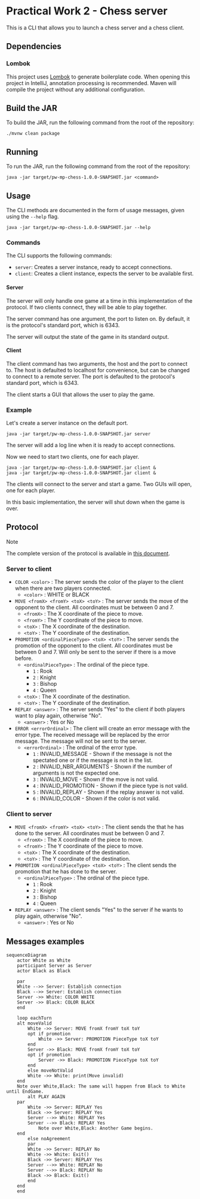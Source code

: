 # Practical Work 2 - Chess server

This is a CLI that allows you to launch a chess server and a chess client.

## Dependencies

### Lombok

This project uses [Lombok](https://projectlombok.org/) to generate boilerplate code. 
When opening this project in IntelliJ, annotation processing is recommended.
Maven will compile the project without any additional configuration.

## Build the JAR

To build the JAR, run the following command from the root of the repository:

```shell
./mvnw clean package
```

## Running

To run the JAR, run the following command from the root of the repository:

```shell
java -jar target/pw-mp-chess-1.0.0-SNAPSHOT.jar <command>
```

## Usage

The CLI methods are documented in the form of usage messages, given using the `--help` flag.

```shell
java -jar target/pw-mp-chess-1.0.0-SNAPSHOT.jar --help
```

### Commands

The CLI supports the following commands:

- `server`: Creates a server instance, ready to accept connections.
- `client`: Creates a client instance, expects the server to be available first.

#### Server

The server will only handle one game at a time in this implementation of the protocol.
If two clients connect, they will be able to play together.

The server command has one argument, the port to listen on. 
By default, it is the protocol's standard port, which is 6343.

The server will output the state of the game in its standard output.

#### Client

The client command has two arguments, the host and the port to connect to.
The host is defaulted to localhost for convenience, but can be changed to connect to a remote server.
The port is defaulted to the protocol's standard port, which is 6343.

The client starts a GUI that allows the user to play the game.

### Example

Let's create a server instance on the default port.

```shell
java -jar target/pw-mp-chess-1.0.0-SNAPSHOT.jar server
```

The server will add a log line when it is ready to accept connections.

Now we need to start two clients, one for each player.

```shell
java -jar target/pw-mp-chess-1.0.0-SNAPSHOT.jar client &
java -jar target/pw-mp-chess-1.0.0-SNAPSHOT.jar client &
```

The clients will connect to the server and start a game.
Two GUIs will open, one for each player.

In this basic implementation, the server will shut down when the game is over.

## Protocol

> [!NOTE]
> The complete version of the protocol is available in [this document](./doc/protocol.pdf).

### Server to client

* ```COLOR <color>``` :  The server sends the color of the player to the client when there are two players connected.
    * ```<color>``` : WHITE or BLACK
* ```MOVE <fromX> <fromY> <toX> <toY>``` : The server sends the move of the opponent to the client. All coordinates must
be between 0 and 7.
    * ```<fromX>``` : The X coordinate of the piece to move.
    * ```<fromY>``` : The Y coordinate of the piece to move.
    * ```<toX>``` : The X coordinate of the destination.
    * ```<toY>``` : The Y coordinate of the destination.
* ```PROMOTION <ordinalPieceType> <toX> <toY>``` : The server sends the promotion of the opponent to the client. All
coordinates must be between 0 and 7. Will only be sent to the server if there is a move before.
    * ```<ordinalPieceType>``` : The ordinal of the piece type.
      *  ```1``` : Rook
      *  ```2``` : Knight
      *  ```3``` : Bishop
      *  ```4``` : Queen
    * ```<toX>``` : The X coordinate of the destination.
    * ```<toY>``` : The Y coordinate of the destination.
* ```REPLAY <answer>``` : The server sends "Yes" to the client if both players want to play again, otherwise "No".
    * ```<answer>``` : Yes or No
* ```ERROR <errorOrdinal>``` : The client will create an error message with the error type. The received message will
be replaced by the error message. The message will not be sent to the server.
    * ```<errorOrdinal>``` : The ordinal of the error type.
      *  ```1``` : INVALID_MESSAGE - Shown if the message is not the spectated one or if the message is not in the list.
      *  ```2``` : INVALID_NBR_ARGUMENTS - Shown if the number of arguments is not the expected one.
      *  ```3``` : INVALID_MOVE - Shown if the move is not valid.
      *  ```4``` : INVALID_PROMOTION - Shown if the piece type is not valid.
      *  ```5``` : INVALID_REPLAY - Shown if the replay answer is not valid.
      *  ```6``` : INVALID_COLOR - Shown if the color is not valid.

### Client to server
* ```MOVE <fromX> <fromY> <toX> <toY>``` : The client sends the that he has done to the server. All coordinates must be
between 0 and 7.
    * ```<fromX>``` : The X coordinate of the piece to move.
    * ```<fromY>``` : The Y coordinate of the piece to move.
    * ```<toX>``` : The X coordinate of the destination.
    * ```<toY>``` : The Y coordinate of the destination.
* ```PROMOTION <ordinalPieceType> <toX> <toY>``` : The client sends the promotion that he has done to the server.
    * ```<ordinalPieceType>``` : The ordinal of the piece type.
        *  ```1``` : Rook
        *  ```2``` : Knight
        *  ```3``` : Bishop
        *  ```4``` : Queen
* ```REPLAY <answer>``` : The client sends "Yes" to the server if he wants to play again, otherwise "No".
    * ```<answer>``` : Yes or No

## Messages examples

```mermaid
sequenceDiagram
    actor White as White
    participant Server as Server
    actor Black as Black

    par
    White -->> Server: Establish connection
    Black -->> Server: Establish connection
    Server ->> White: COLOR WHITE
    Server ->> Black: COLOR BLACK
    end

    loop eachTurn
    alt moveValid
        White ->> Server: MOVE fromX fromY toX toY
        opt if promotion
            White ->> Server: PROMOTION PieceType toX toY
        end
        Server ->> Black: MOVE fromX fromY toX toY
        opt if promotion
            Server ->> Black: PROMOTION PieceType toX toY
        end
        else moveNotValid
        White ->> White: print(Move invalid)
    end
    Note over White,Black: The same will happen from Black to White until EndGame.
        alt PLAY AGAIN
    par
        White ->> Server: REPLAY Yes
        Black ->> Server: REPLAY Yes
        Server -->> White: REPLAY Yes
        Server -->> Black: REPLAY Yes
            Note over White,Black: Another Game begins.
    end
        else noAgreement
        par
        White ->> Server: REPLAY No
        White ->> White: Exit()
        Black ->> Server: REPLAY Yes
        Server -->> White: REPLAY No
        Server -->> Black: REPLAY No
        Black ->> Black: Exit()
        end
    end
    end
```
